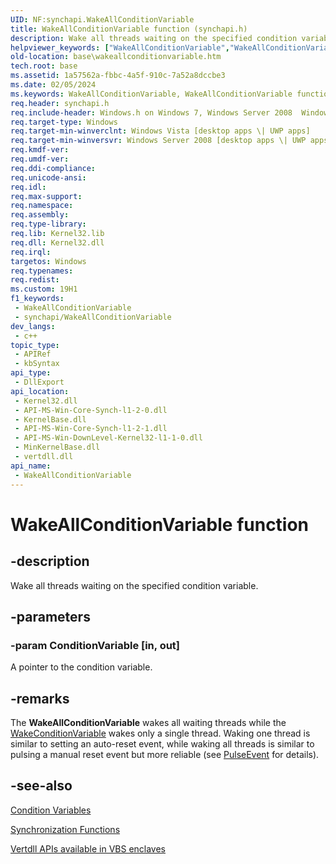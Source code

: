 ```yaml
---
UID: NF:synchapi.WakeAllConditionVariable
title: WakeAllConditionVariable function (synchapi.h)
description: Wake all threads waiting on the specified condition variable.
helpviewer_keywords: ["WakeAllConditionVariable","WakeAllConditionVariable function","base.wakeallconditionvariable","synchapi/WakeAllConditionVariable","winbase/WakeAllConditionVariable"]
old-location: base\wakeallconditionvariable.htm
tech.root: base
ms.assetid: 1a57562a-fbbc-4a5f-910c-7a52a8dccbe3
ms.date: 02/05/2024
ms.keywords: WakeAllConditionVariable, WakeAllConditionVariable function, base.wakeallconditionvariable, synchapi/WakeAllConditionVariable, winbase/WakeAllConditionVariable
req.header: synchapi.h
req.include-header: Windows.h on Windows 7, Windows Server 2008  Windows Server 2008 R2
req.target-type: Windows
req.target-min-winverclnt: Windows Vista [desktop apps \| UWP apps]
req.target-min-winversvr: Windows Server 2008 [desktop apps \| UWP apps]
req.kmdf-ver: 
req.umdf-ver: 
req.ddi-compliance: 
req.unicode-ansi: 
req.idl: 
req.max-support: 
req.namespace: 
req.assembly: 
req.type-library: 
req.lib: Kernel32.lib
req.dll: Kernel32.dll
req.irql: 
targetos: Windows
req.typenames: 
req.redist: 
ms.custom: 19H1
f1_keywords:
 - WakeAllConditionVariable
 - synchapi/WakeAllConditionVariable
dev_langs:
 - c++
topic_type:
 - APIRef
 - kbSyntax
api_type:
 - DllExport
api_location:
 - Kernel32.dll
 - API-MS-Win-Core-Synch-l1-2-0.dll
 - KernelBase.dll
 - API-MS-Win-Core-Synch-l1-2-1.dll
 - API-MS-Win-DownLevel-Kernel32-l1-1-0.dll
 - MinKernelBase.dll
 - vertdll.dll
api_name:
 - WakeAllConditionVariable
---
```


# WakeAllConditionVariable function

## -description

Wake all threads waiting on the specified condition variable.

## -parameters

### -param ConditionVariable [in, out]

A pointer to the condition variable.

## -remarks

The **WakeAllConditionVariable** wakes all waiting threads while the [WakeConditionVariable](nf-synchapi-wakeconditionvariable.md) wakes only a single thread. Waking one thread is similar to setting an auto-reset event, while waking all threads is similar to pulsing a manual reset event but more reliable (see [PulseEvent](../winbase/nf-winbase-pulseevent.md) for details).

## -see-also

[Condition Variables](/windows/win32/Sync/condition-variables)

[Synchronization Functions](/windows/win32/Sync/synchronization-functions)

[Vertdll APIs available in VBS enclaves](/windows/win32/trusted-execution/enclaves-available-in-vertdll)
